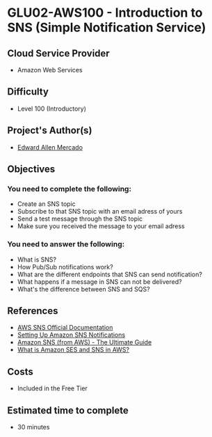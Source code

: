 # GLU02-AWS100 - Introduction to SNS (Simple Notification Service)

## Cloud Service Provider
- Amazon Web Services

## Difficulty
- Level 100 (Introductory)

## Project's Author(s)

- [Edward Allen Mercado](https://twitter.com/edwardmercado_)

## Objectives

### You need to complete the following:

- Create an SNS topic
- Subscribe to that SNS topic with an email adress of yours
- Send a test message through the SNS topic
- Make sure you received the message to your email adress

### You need to answer the following:

- What is SNS?
- How Pub/Sub notifications work?
- What are the different endpoints that SNS can send notification?
- What happens if a message in SNS can not be delivered?
- What's the difference between SNS and SQS?

## References

- [AWS SNS Official Documentation](https://docs.aws.amazon.com/sns/latest/dg/welcome.html)
- [Setting Up Amazon SNS Notifications](https://docs.aws.amazon.com/AmazonCloudWatch/latest/monitoring/US_SetupSNS.html)
- [Amazon SNS (from AWS) - The Ultimate Guide](https://www.serverless.com/amazon-sns)
- [What is Amazon SES and SNS in AWS?](https://intellipaat.com/blog/what-is-amazon-ses-sns-in-aws/)

## Costs

- Included in the Free Tier

## Estimated time to complete

- 30 minutes